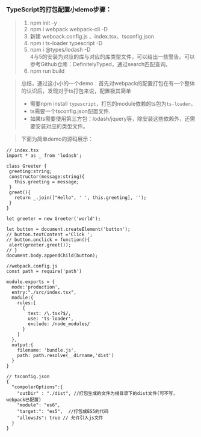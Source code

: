 ### TypeScript的打包配置小demo步骤：

> 1. npm init -y 
> 2. npm i webpack webpack-cli -D
> 3. 新建 weboack.config.js 、index.tsx、tsconfig.json   
> 4. npm i ts-loader typescript -D
> 5. npm i  @types/lodash -D  
> 4与5的安装为对应的库与对应的库类型文件，可以给出一些警告。可以参考Github仓库：DefinitelyTyped，通过search匹配查询。
> 6. npm run build    

> 总结，通过这小小的一个demo：首先对webpack的配置打包在有一个整体的认识后，发现对于ts打包来说，配置极其简单 
> + 需要npm install `typescript`，打包的module依赖的ts包为`ts-loader`。   
> + ts需要一个tsconfig.json配置文件.    
> + 如果ts需要使用第三方包：lodash/jquery等，除安装这些依赖外，还需要安装对应的类型文件。

> 下面为简单demo的源码展示：
 ```
 // index.tsx
 import * as _ from 'lodash';

class Greeter {
  greeting:string;
  constructor(message:string){
    this.greeting = message;
  }
  greet(){
    return _.join(["Hello", ' ', this.greeting], '');
  }
}

let greeter = new Greeter('world');

let button = document.createElement('button');
// button.textContent ='Click ';
// button.onclick = function(){
  alert(greeter.greet());
// }
document.body.appendChild(button);
```

```
//webpack.config.js
const path = require('path')

module.exports = {
  mode:'production',
  entry:"./src/index.tsx",
  module:{
    rules:[
      {
        test: /\.tsx?$/,
        use: 'ts-loader',
        exclude: /node_modules/
      }
    ]
  },
  output:{
    filename: 'bundle.js',
    path: path.resolve(__dirname,'dist')
  }
}
```

```
// tsconfig.json
{
  "compolerOptions":{
    "outDir" : "./dist", //打包生成的文件为根目录下的dist文件(可不写，webpack已配置)
    "module": "es6",
    "target:": "es5",  //打包成ES5的代码
    "allowsJs": true // 允许引入js文件
  }
}
```

